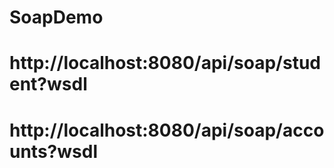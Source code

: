 # SoapDemo
# http://localhost:8080/api/soap/student?wsdl
# http://localhost:8080/api/soap/accounts?wsdl
